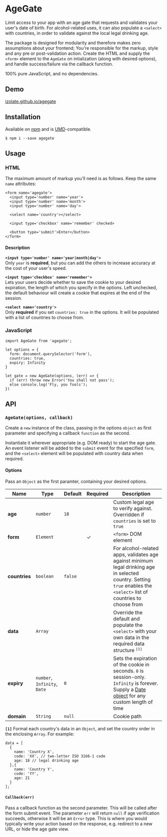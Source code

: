 # AgeGate
Limit access to your app with an age gate that requests and validates your user's date of birth. For alcohol-related uses, it can also populate a `<select>` with countries, in order to validate against the local legal drinking age.

The package is designed for modularity and therefore makes zero assumptions about your frontend; You're responsible for the markup, style and any pre or post-validation action. Create the HTML and supply the `<form>` element to the `AgeGate` on intialization (along with desired options), and handle success/failure via the callback function.

100% pure JavaScript, and no dependencies.

## Demo

[izolate.github.io/agegate](https://izolate.github.io/agegate)

## Installation

Available on [npm](https://www.npmjs.com/package/agegate) and is [UMD](https://github.com/umdjs/umd)-compatible.

```
$ npm i --save agegate
```

## Usage

### HTML

The maximum amount of markup you'll need is as follows. Keep the same `name` attributes:
```
<form name='agegate'>
  <input type='number' name='year'>
  <input type='number' name='month'>
  <input type='number' name='day'>

  <select name='country'></select>

  <input type='checkbox' name='remember' checked>

  <button type='submit'>Enter</button>
</form>
```

#### Description

__`<input type='number' name='year|month|day'>`__  
Only `year` is **required**, but you can add the others to increase accuracy at the cost of your user's speed.

__`<input type='checkbox' name='remember'>`__  
Lets your users decide whether to save the cookie to your desired expiration, the length of which you specify in the options. Left unchecked, the default behaviour will create a cookie that expires at the end of the session.

__`<select name='country'>`__  
Only **required** if you set `countries: true` in the options. It will be populated with a list of countries to choose from.

### JavaScript
```
import AgeGate from 'agegate';

let options = {
  form: document.querySelector('form'),
  countries: true,
  expiry: Infinity
}

let gate = new AgeGate(options, (err) => {
  if (err) throw new Error('You shall not pass');
  else console.log('Fly, you fools');
})
```

## API

### `AgeGate(options, callback)`
Create a `new` instance of the class, passing in the options `object` as first parameter and specifying a callback `function` as the second.

Instantiate it wherever appropriate (e.g. DOM ready) to start the age gate. An event listener will be added to the `submit` event for the specified `form`, and the `<select>` element will be populated with country data when required.

#### Options

Pass an `Object` as the first paramter, containing your desired options.

Name | Type | Default | Required | Description
--- | --- | --- | --- | ---
**age** | `number` | `18` | | Custom legal age to verify against. Overridden if `countries` is set to `true`
**form** | `Element` || ✓ | `<form>` DOM element
**countries** | `boolean` | `false` | | For alcohol-related apps, validates age against minimum legal drinking age in selected country. Setting `true` enables the `<select>` list of countries to choose from
**data** | `Array` | | | Override the default and populate the `<select>` with your own data in the required data structure <sup>`[1]`</sup>
**expiry** | `number`, `Infinity`, `Date` | `0` | | Sets the expiration of the cookie in seconds. `0` is session-only. `Infinity` is forever. Supply a [Date object](https://developer.mozilla.org/en-US/docs/Web/JavaScript/Reference/Global_Objects/Date) for any custom length of time
**domain** | `String` | `null` | | Cookie path

**`[1]`** Format each country's data in an `Object`, and set the country order in the enclosing `Array`. For example:

```
data = [
  {
    name: 'Country X',
    code: 'XX', // two-letter ISO 3166-1 code
    age: 18 // legal drinking age
  },{
    name: 'Country Y',
    code: 'YY',
    age: 21
  }
];
```

#### `Callback(err)`
Pass a callback function as the second parameter. This will be called after the form submit event. The parameter `err` will return `null` if age verification succeeds, otherwise it will be an `Error` type. This is where you would typically write your action based on the response, e.g. redirect to a new URL, or hide the age gate view.

